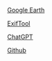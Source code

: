 [Google Earth](https://www.google.com/earth/about/versions/download-thank-you/?usagestats=1)

[ExifTool](https://exiftool.org/install.html)

[ChatGPT](https://chat.openai.com/?model=text-davinci-002-render-sha)

[Github](https://docs.github.com/en/repositories/managing-your-repositorys-settings-and-features/customizing-your-repository/about-readmes)
